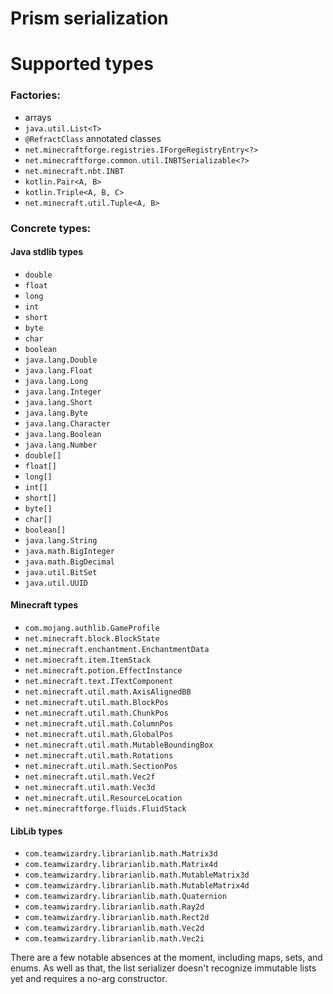 # Prism serialization

# Supported types

### Factories:
- arrays
- `java.util.List<T>`
- `@RefractClass` annotated classes
- `net.minecraftforge.registries.IForgeRegistryEntry<?>`
- `net.minecraftforge.common.util.INBTSerializable<?>`
- `net.minecraft.nbt.INBT`
- `kotlin.Pair<A, B>`
- `kotlin.Triple<A, B, C>`
- `net.minecraft.util.Tuple<A, B>`

### Concrete types:
#### Java stdlib types
- `double`
- `float`
- `long`
- `int`
- `short`
- `byte`
- `char`
- `boolean`
- `java.lang.Double`
- `java.lang.Float`
- `java.lang.Long`
- `java.lang.Integer`
- `java.lang.Short`
- `java.lang.Byte`
- `java.lang.Character`
- `java.lang.Boolean`
- `java.lang.Number`
- `double[]`
- `float[]`
- `long[]`
- `int[]`
- `short[]`
- `byte[]`
- `char[]`
- `boolean[]`
- `java.lang.String`
- `java.math.BigInteger`
- `java.math.BigDecimal`
- `java.util.BitSet`
- `java.util.UUID`
#### Minecraft types
- `com.mojang.authlib.GameProfile`
- `net.minecraft.block.BlockState`
- `net.minecraft.enchantment.EnchantmentData`
- `net.minecraft.item.ItemStack`
- `net.minecraft.potion.EffectInstance`
- `net.minecraft.text.ITextComponent`
- `net.minecraft.util.math.AxisAlignedBB`
- `net.minecraft.util.math.BlockPos`
- `net.minecraft.util.math.ChunkPos`
- `net.minecraft.util.math.ColumnPos`
- `net.minecraft.util.math.GlobalPos`
- `net.minecraft.util.math.MutableBoundingBox`
- `net.minecraft.util.math.Rotations`
- `net.minecraft.util.math.SectionPos`
- `net.minecraft.util.math.Vec2f`
- `net.minecraft.util.math.Vec3d`
- `net.minecraft.util.ResourceLocation`
- `net.minecraftforge.fluids.FluidStack`
#### LibLib types
- `com.teamwizardry.librarianlib.math.Matrix3d`
- `com.teamwizardry.librarianlib.math.Matrix4d`
- `com.teamwizardry.librarianlib.math.MutableMatrix3d`
- `com.teamwizardry.librarianlib.math.MutableMatrix4d`
- `com.teamwizardry.librarianlib.math.Quaternion`
- `com.teamwizardry.librarianlib.math.Ray2d`
- `com.teamwizardry.librarianlib.math.Rect2d`
- `com.teamwizardry.librarianlib.math.Vec2d`
- `com.teamwizardry.librarianlib.math.Vec2i`

There are a few notable absences at the moment, including maps, sets, and enums. As well as that, the list serializer 
doesn't recognize immutable lists yet and requires a no-arg constructor.
